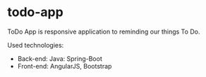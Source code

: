 # todo-app


ToDo App is responsive application to reminding our things To Do.

Used technologies:

- Back-end: Java: Spring-Boot
- Front-end: AngularJS, Bootstrap
